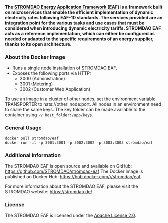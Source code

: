 **The [STROMDAO Energy Application Framework (EAF)](https://github.com/energychain/STROMDAO_EAFs) is a framework built on microservices that enable the efficient implementation of dynamic electricity rates following EAF-10 standards. The services provided are an integration point for the various tasks and use cases that must be considered when introducing dynamic electricity tariffs. STROMDAO EAF acts as a reference implementation, which can either be configured as needed or adapted to the specific requirements of an energy supplier, thanks to its open architecture.**

### About the Docker Image
- Runs a single node installation of STROMDAO EAF.
 - Exposes the following ports via HTTP:
    - 3000 (Administration)
    - 3001 (Metering)
    - 3002 (Customer Web Application)

To use an image in a cluster of other nodes, set the environment variable TRANSPORTER to nats://other_node:port.
All nodes in an environment need to share the same keys. The key folder can be made available to the container using `-v host_folder:/app/keys`.

### General Usage
```
docker pull stromdao/eaf
docker run -it -p 3001:3001 -p 3002:3002 -p 3003:3003 stromdao/eaf
```

### Additional Information

The STROMDAO EAF is open source and available on GitHub: https://github.com/STROMDAO/stromdao-eaf
The Docker image is published on Docker Hub: https://hub.docker.com/r/stromdao/eaf

For more information about the STROMDAO EAF, please visit the STROMDAO website: https://stromdao.de/

### License

The STROMDAO EAF is licensed under the [Apache License 2.0](https://raw.githubusercontent.com/energychain/STROMDAO_EAFs/main/LICENSE).